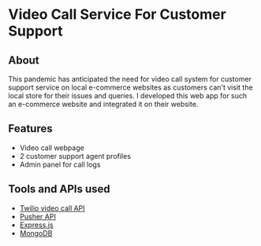 # Video Call Service For Customer Support

## About

This pandemic has anticipated the need for video call system for customer support service on local e-commerce websites as customers can't visit the local store for their issues and queries.
I developed this web app for such an e-commerce website and integrated it on their website.

## Features

- Video call webpage 
- 2 customer support agent profiles
- Admin panel for call logs

## Tools and APIs used

- [Twilio video call API](https://www.twilio.com/video)
- [Pusher API](https://pusher.com/)
- [Express.js](https://expressjs.com/)
- [MongoDB](https://www.mongodb.com/)
